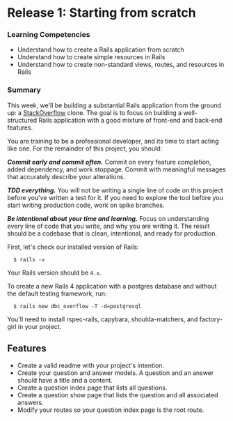 # Release 1: Starting from scratch

### Learning Competencies

- Understand how to create a Rails application from scratch
- Understand how to create simple resources in Rails
- Understand how to create non-standard views, routes, and resources in Rails

### Summary

This week, we'll be building a substantial Rails application from the ground up: a [StackOverflow](http://www.stackoverflow.com) clone.  The goal is to focus on building a well-structured Rails application with a good mixture of front-end and back-end features.

You are training to be a professional developer, and its time to start acting like one. For the remainder of this project, you should:

***Commit early and commit often.***  Commit on every feature completion, added dependency, and work stoppage. Commit with meaningful messages that accurately describe your alterations.

***TDD everything.*** You will not be writing a single line of code on this project before you've written a test for it. If you need to explore the tool before you start writing production code, work on spike branches.

***Be intentional about your time and learning.*** Focus on understanding every line of code that you write, and why you are writing it. The result should be a codebase that is clean, intentional, and ready for production.
  
First, let's check our installed version of Rails:

```text
  $ rails -v
```

Your Rails version should be `4.x`.

To create a new Rails 4 application with a postgres database and without the default testing framework, run:

```text
  $ rails new dbc_overflow -T -d=postgresql
```

You'll need to install rspec-rails, capybara, shoulda-matchers, and factory-girl in your project.

## Features

- Create a valid readme with your project's intention.
- Create your question and answer models. A question and an answer should have a title and a content.
- Create a question index page that lists all questions.
- Create a question show page that lists the question and all associated answers.
- Modify your routes so your question index page is the root route.
